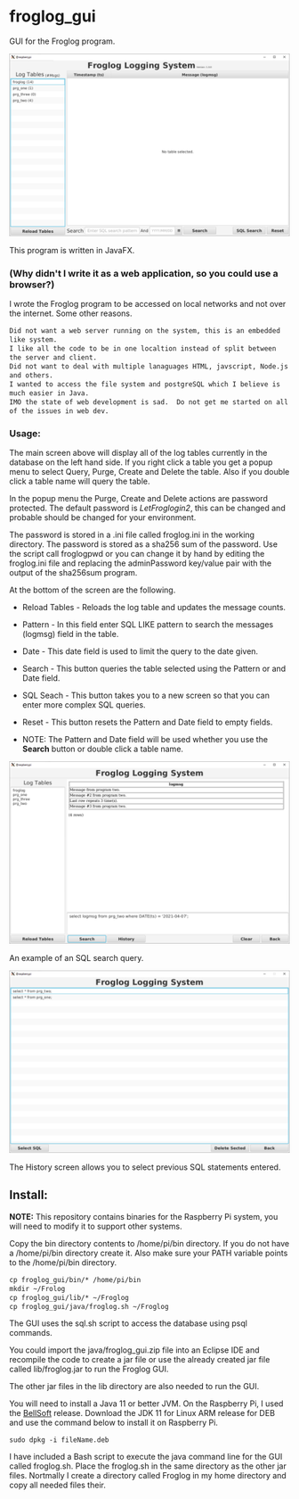 # froglog_gui
GUI for the Froglog program.

![Main Screen](images/main.png)

This program is written in JavaFX.

### (Why didn't I write it as a web application, so you could use a browser?)

I wrote the Froglog program to be accessed on local networks and not over the internet.  Some other reasons.

	Did not want a web server running on the system, this is an embedded like system.
	I like all the code to be in one localtion instead of split between the server and client.
	Did not want to deal with multiple lanaguages HTML, javscript, Node.js and others.
	I wanted to access the file system and postgreSQL which I believe is much easier in Java.
	IMO the state of web development is sad.  Do not get me started on all of the issues in web dev.

### Usage:

The main screen above will display all of the log tables currently in the database on the left hand side.  If you right click a table you get a popup menu to select Query, Purge, Create and Delete the table.  Also if you double click a table name will query the table.

In the popup menu the Purge, Create and Delete actions are password protected.  The default password is _LetFroglogin2_, this can be changed and probable should be changed for your environment.

The password is stored in a .ini file called froglog.ini in the working directory.  The password is stored as a sha256 sum of the password.  Use the script call froglogpwd or you can change it by hand by editing the froglog.ini file and replacing the adminPassword key/value pair with the output of the sha256sum program.

At the bottom of the screen are the following.

- Reload Tables - Reloads the log table and updates the message counts.
- Pattern - In this field enter SQL LIKE pattern to search the messages (logmsg) field in the table.
- Date - This date field is used to limit the query to the date given.
- Search - This button queries the table selected using the Pattern or and Date field.

- SQL Seach - This button takes you to a new screen so that you can enter more complex SQL queries.
- Reset - This button resets the Pattern and Date field to empty fields.

- NOTE: The Pattern and Date field will be used whether you use the **Search** button or double click a table name.

![Search Example](images/search_example.png)

An example of an SQL search query.

![History](images/sql_history.png)

The History screen allows you to select previous SQL statements entered.

## Install:

**NOTE:** This repository contains binaries for the Raspberry Pi system, you will need to modify it to support other systems.

Copy the bin directory contents to /home/pi/bin directory.  If you do not have a /home/pi/bin directory create it.  Also make sure your PATH variable points to the /home/pi/bin directory.

	cp froglog_gui/bin/* /home/pi/bin
	mkdir ~/Frolog
	cp froglog_gui/lib/* ~/Froglog
	cp froglog_gui/java/froglog.sh ~/Froglog


The GUI uses the sql.sh script to access the database using psql commands.

You could import the java/froglog_gui.zip file into an Eclipse IDE and recompile the code to create a jar file or use the already created jar file called lib/froglog.jar to run the Froglog GUI.

The other jar files in the lib directory are also needed to run the GUI.

You will need to install a Java 11 or better JVM.  On the Raspberry Pi, I used the [BellSoft](https://bell-sw.com/) release.  Download the JDK 11 for Linux ARM release for DEB and use the command below to install it on Raspberry Pi.

	sudo dpkg -i fileName.deb

I have included a Bash script to execute the java command line for the GUI called froglog.sh.  Place the froglog.sh in the same directory as the other jar files.  Nortmally I create a directory called Froglog in my home directory and copy all needed files their.
